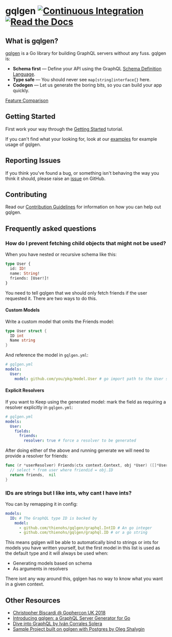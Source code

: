 # gqlgen [![Continuous Integration](https://github.com/thienohs/gqlgen/workflows/Continuous%20Integration/badge.svg)](https://github.com/thienohs/gqlgen/actions) [![Read the Docs](https://badgen.net/badge/docs/available/green)](http://gqlgen.com/)

## What is gqlgen?

[gqlgen](https://github.com/thienohs/gqlgen) is a Go library for building GraphQL servers without any fuss. gqlgen is:

- **Schema first** — Define your API using the GraphQL [Schema Definition Language](http://graphql.org/learn/schema/).
- **Type safe** — You should never see `map[string]interface{}` here.
- **Codegen** — Let us generate the boring bits, so you can build your app quickly.

[Feature Comparison](https://gqlgen.com/feature-comparison/)

## Getting Started

First work your way through the [Getting Started](https://gqlgen.com/getting-started/) tutorial.

If you can't find what your looking for, look at our [examples](https://github.com/thienohs/gqlgen/tree/master/example) for example usage of gqlgen.

## Reporting Issues

If you think you've found a bug, or something isn't behaving the way you think it should, please raise an [issue](https://github.com/thienohs/gqlgen/issues) on GitHub.

## Contributing

Read our [Contribution Guidelines](https://github.com/thienohs/gqlgen/blob/master/CONTRIBUTING.md) for information on how you can help out gqlgen.

## Frequently asked questions

### How do I prevent fetching child objects that might not be used?

When you have nested or recursive schema like this:

```graphql
type User {
  id: ID!
  name: String!
  friends: [User!]!
}
```

You need to tell gqlgen that we should only fetch friends if the user requested it. There are two ways to do this.

#### Custom Models

Write a custom model that omits the Friends model:

```go
type User struct {
  ID int
  Name string
}
```

And reference the model in `gqlgen.yml`:

```yaml
# gqlgen.yml
models:
  User:
    model: github.com/you/pkg/model.User # go import path to the User struct above
```

#### Explicit Resolvers

If you want to Keep using the generated model: mark the field as requiring a resolver explicitly in `gqlgen.yml`:

```yaml
# gqlgen.yml
models:
  User:
    fields:
      friends:
        resolver: true # force a resolver to be generated
```

After doing either of the above and running generate we will need to provide a resolver for friends:

```go
func (r *userResolver) Friends(ctx context.Context, obj *User) ([]*User, error) {
  // select * from user where friendid = obj.ID
  return friends,  nil
}
```

### IDs are strings but I like ints, why cant I have ints?

You can by remapping it in config:

```yaml
models:
  ID: # The GraphQL type ID is backed by
    model:
      - github.com/thienohs/gqlgen/graphql.IntID # An go integer
      - github.com/thienohs/gqlgen/graphql.ID # or a go string
```

This means gqlgen will be able to automatically bind to strings or ints for models you have written yourself, but the
first model in this list is used as the default type and it will always be used when:

- Generating models based on schema
- As arguments in resolvers

There isnt any way around this, gqlgen has no way to know what you want in a given context.

## Other Resources

- [Christopher Biscardi @ Gophercon UK 2018](https://youtu.be/FdURVezcdcw)
- [Introducing gqlgen: a GraphQL Server Generator for Go](https://99designs.com.au/blog/engineering/gqlgen-a-graphql-server-generator-for-go/)
- [Dive into GraphQL by Iván Corrales Solera](https://medium.com/@ivan.corrales.solera/dive-into-graphql-9bfedf22e1a)
- [Sample Project built on gqlgen with Postgres by Oleg Shalygin](https://github.com/oshalygin/gqlgen-pg-todo-example)
